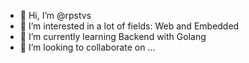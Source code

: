 - 👋 Hi, I’m @rpstvs
- 👀 I’m interested in a lot of fields: Web and Embedded
- 🌱 I’m currently learning Backend with Golang
- 💞️ I’m looking to collaborate on ...


<!---
rpstvs/rpstvs is a ✨ special ✨ repository because its `README.md` (this file) appears on your GitHub profile.
You can click the Preview link to take a look at your changes.
--->

